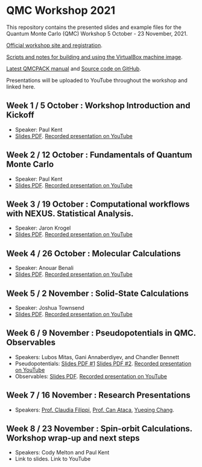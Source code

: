 # QMC Workshop 2021

This repository contains the presented slides and example files for the Quantum Monte Carlo (QMC) Workshop 5 October - 23 November, 2021. 

[Official workshop site and registration](https://qmc2021.ornl.gov/).

[Scripts and notes for building and using the VirtualBox machine image](https://github.com/QMCPACK/qmc_workshop_2021/tree/master/workshop_image).

[Latest QMCPACK manual](https://qmcpack.readthedocs.io/en/develop/) and [Source code on GitHub](https://github.com/QMCPACK/qmcpack).

Presentations will be uploaded to YouTube throughout the workshop and linked here.

## Week 1 / 5 October : Workshop Introduction and Kickoff
 * Speaker: Paul Kent
 * [Slides PDF](https://github.com/QMCPACK/qmc_workshop_2021/blob/master/week1_kickoff/week1_kickoff.pdf). [Recorded presentation on YouTube](https://www.youtube.com/watch?v=CP2NV834VfQ)
## Week 2 / 12 October : Fundamentals of Quantum Monte Carlo
 * Speaker: Paul Kent
 * [Slides PDF](https://github.com/QMCPACK/qmc_workshop_2021/blob/master/week2_qmc_introduction/week2_qmc_introduction.pdf). [Recorded presentation on YouTube](https://www.youtube.com/watch?v=aOm3ilUNNU8)
## Week 3 / 19 October : Computational workflows with NEXUS. Statistical Analysis.
 * Speaker: Jaron Krogel
 * [Slides PDF](https://github.com/QMCPACK/qmc_workshop_2021/blob/master/week3_stats_and_nexus/week3_stats_nexus_vfinal.pdf). [Recorded presentation on YouTube](https://www.youtube.com/watch?v=fpEHyQHPCuA)
## Week 4 / 26 October : Molecular Calculations
 * Speaker: Anouar Benali
 * [Slides PDF](https://github.com/QMCPACK/qmc_workshop_2021/blob/master/week4_molecules/week4_molecules.pdf). [Recorded presentation on YouTube](https://www.youtube.com/watch?v=2H_FWv8SWkY)
## Week 5 / 2 November : Solid-State Calculations
 * Speaker: Joshua Townsend
 * [Slides PDF](https://github.com/QMCPACK/qmc_workshop_2021/blob/master/week5_solids/week5_solids.pdf). [Recorded presentation on YouTube](https://www.youtube.com/watch?v=tvACybV-2gk)
## Week 6 / 9 November : Pseudopotentials in QMC. Observables
 * Speakers: Lubos Mitas, Gani Annaberdiyev, and Chandler Bennett
 * Pseudopotentials: [Slides PDF #1](https://github.com/QMCPACK/qmc_workshop_2021/blob/master/week6_pseudopotentials/01_intro_ecps/week6_intro_ecps.pdf) [Slides PDF #2](https://github.com/QMCPACK/qmc_workshop_2021/blob/master/week6_pseudopotentials/02_ccECP_slides_runs/week6_ccECPs.pdf). [Recorded presentation on YouTube](https://www.youtube.com/watch?v=xhjf3Nd--YM)
 * Observables: [Slides PDF](https://github.com/QMCPACK/qmc_workshop_2021/blob/master/week6_observables/week6_observables.pdf). [Recorded presentation on YouTube](https://www.youtube.com/watch?v=THYK9kqNry8)
## Week 7 / 16 November : Research Presentations
 * Speakers: [Prof. Claudia Filippi](https://www.utwente.nl/en/tnw/ccp/people/academic-staff/filippi/), [Prof. Can Ataca](https://physics.umbc.edu/people/faculty/ataca/), [Yueqing Chang](https://yueqingchang.github.io/). 
 ## Week 8 / 23 November : Spin-orbit Calculations. Workshop wrap-up and next steps
 * Speakers: Cody Melton and Paul Kent
 * Link to slides. Link to YouTube

